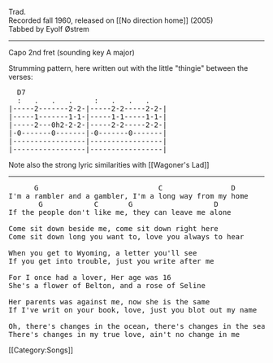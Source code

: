 Trad.<br>
Recorded fall 1960, released on [[No direction home]] (2005) <br>
Tabbed by Eyolf Østrem

----
Capo 2nd fret (sounding key A major)

Strumming pattern, here written out with the little "thingie" between the verses:

<pre class="tab">
  D7
  :   .   .   .     :   .   .   .
|-----2-------2-2-|-----2-2-----2-2-|
|-----1-------1-1-|-----1-1-----1-1-|
|-----2---0h2-2-2-|-----2-2-----2-2-|
|-0-------0-------|-0-------0-------|
|-----------------|-----------------|
|-----------------|-----------------|</pre>
Note also the strong lyric similarities with [[Wagoner's Lad]]

----
<pre class="verse">
      G                            C                D
I'm a rambler and a gambler, I'm a long way from my home
       G            C       G                   D
If the people don't like me, they can leave me alone

Come sit down beside me, come sit down right here
Come sit down long you want to, love you always to hear

When you get to Wyoming, a letter you'll see
If you get into trouble, just you write after me

For I once had a lover, Her age was 16
She's a flower of Belton, and a rose of Seline

Her parents was against me, now she is the same
If I've writ on your book, love, just you blot out my name

Oh, there's changes in the ocean, there's changes in the sea
There's changes in my true love, ain't no change in me      </pre>

[[Category:Songs]]